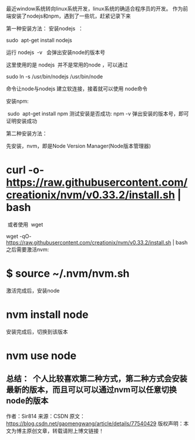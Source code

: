 最近window系统转向linux系统开发，linux系统的确适合程序员的开发。 作为前端安装了nodejs和npm，遇到了一些坑，赶紧记录下来

第一种安装方法：
安装nodejs  ： 

sudo  apt-get install nodejs

运行 nodejs  -v   会弹出安装node的版本号

这里使用的是 nodejs  并不是常用的node ，可以通过 


sudo ln -s /usr/bin/nodejs /usr/bin/node

命令让node与nodejs
建立软连接，接着就可以使用 node命令

安装npm:


 sudo  apt-get install npm
测试安装是否成功: npm -v 弹出安装的版本号，即可证明安装成功



第二种安装方法：

先安装，nvm，即是Node Version Manager(Node版本管理器)


# curl -o- https://raw.githubusercontent.com/creationix/nvm/v0.33.2/install.sh | bash
 或者使用  wget

wget -qO- https://raw.githubusercontent.com/creationix/nvm/v0.33.2/install.sh | bash
之后需要激活nvm:

# $ source ~/.nvm/nvm.sh
激活完成后，安装node

# nvm install node 
安装完成后，切换到该版本


# nvm use node

总结：
 个人比较喜欢第二种方式，第二种方式会安装最新的版本，而且可以可以通过nvm可以任意切换node的版本
--------------------- 
作者：Sir814 
来源：CSDN 
原文：https://blog.csdn.net/gaomengwang/article/details/77540429 
版权声明：本文为博主原创文章，转载请附上博文链接！
